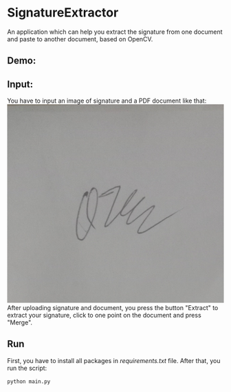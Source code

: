 # SignatureExtractor
An application which can help you extract the signature from one document and paste to another document, based on OpenCV.
## Demo:


## Input:
You have to input an image of signature and a PDF document like that:
![Image of signature](/sample.jpg)
After uploading signature and document, you press the button "Extract" to extract your signature, click to one point on the document and press "Merge". 
## Run
First, you have to install all packages in *requirements.txt* file. 
After that, you run the script:
```
python main.py
```
